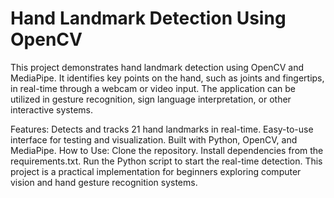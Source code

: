 # Hand Landmark Detection Using OpenCV

This project demonstrates hand landmark detection using OpenCV and MediaPipe. It identifies key points on the hand, such as joints and fingertips, in real-time through a webcam or video input. The application can be utilized in gesture recognition, sign language interpretation, or other interactive systems.

Features:
Detects and tracks 21 hand landmarks in real-time.
Easy-to-use interface for testing and visualization.
Built with Python, OpenCV, and MediaPipe.
How to Use:
Clone the repository.
Install dependencies from the requirements.txt.
Run the Python script to start the real-time detection.
This project is a practical implementation for beginners exploring computer vision and hand gesture recognition systems.







